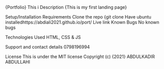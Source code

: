 {Portfolio}
This i
Description
{This is my first landing page}

Setup/Installation Requirements
Clone the repo {git clone 
Have ubuntu installedhttps://abdiali2021.github.io/port/
Live link 
Known Bugs 
No known bugs

Technologies Used
HTML, CSS & JS

Support and contact details
0798196994

License
This is under the MIT license Copyright (c) {2021} ABDULKADIR ABDULLAHI